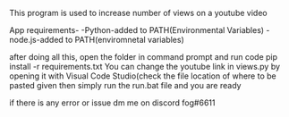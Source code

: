 

This program is used to increase number of views on a youtube video

App requirements-
-Python-added to PATH(Environmental Variables)
-node.js-added to PATH(enviromnetal variables)

after doing all this, open the folder in command prompt and run code
pip install -r requirements.txt
You can change the youtube link in views.py by opening it with Visual Code Studio(check the file location of where to be pasted given
then simply run the run.bat file and you are ready



if there is any error or issue dm me on discord
fog#6611
